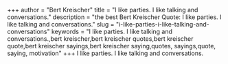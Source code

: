 +++
author = "Bert Kreischer"
title = "I like parties. I like talking and conversations."
description = "the best Bert Kreischer Quote: I like parties. I like talking and conversations."
slug = "i-like-parties-i-like-talking-and-conversations"
keywords = "I like parties. I like talking and conversations.,bert kreischer,bert kreischer quotes,bert kreischer quote,bert kreischer sayings,bert kreischer saying,quotes, sayings,quote, saying, motivation"
+++
I like parties. I like talking and conversations.
